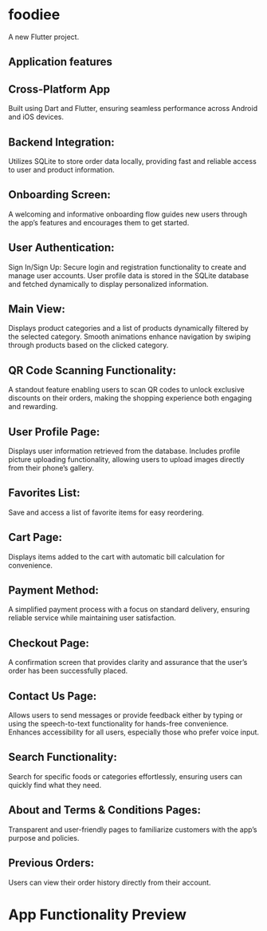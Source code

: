 # foodiee

A new Flutter project.

## Application features

## Cross-Platform App
Built using Dart and Flutter, ensuring seamless performance across Android and iOS devices.

## Backend Integration: 
Utilizes SQLite to store order data locally, providing fast and reliable access to user and product information.

## Onboarding Screen: 
A welcoming and informative onboarding flow guides new users through the app’s features and encourages them to get started.

## User Authentication:
Sign In/Sign Up: Secure login and registration functionality to create and manage user accounts.
User profile data is stored in the SQLite database and fetched dynamically to display personalized information.

## Main View:
Displays product categories and a list of products dynamically filtered by the selected category.
Smooth animations enhance navigation by swiping through products based on the clicked category.

## QR Code Scanning Functionality:
A standout feature enabling users to scan QR codes to unlock exclusive discounts on their orders, making the shopping experience both engaging and rewarding.

## User Profile Page:
Displays user information retrieved from the database.
Includes profile picture uploading functionality, allowing users to upload images directly from their phone’s gallery.

## Favorites List:
Save and access a list of favorite items for easy reordering.

## Cart Page:
Displays items added to the cart with automatic bill calculation for convenience.

## Payment Method:
A simplified payment process with a focus on standard delivery, ensuring reliable service while maintaining user satisfaction.

## Checkout Page:
A confirmation screen that provides clarity and assurance that the user’s order has been successfully placed.

## Contact Us Page:
Allows users to send messages or provide feedback either by typing or using the speech-to-text functionality for hands-free convenience.
Enhances accessibility for all users, especially those who prefer voice input.

## Search Functionality:
Search for specific foods or categories effortlessly, ensuring users can quickly find what they need.

## About and Terms & Conditions Pages:
Transparent and user-friendly pages to familiarize customers with the app’s purpose and policies.

## Previous Orders:
Users can view their order history directly from their account.

# App Functionality Preview


